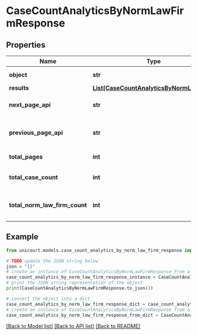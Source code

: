 # CaseCountAnalyticsByNormLawFirmResponse


## Properties

Name | Type | Description | Notes
------------ | ------------- | ------------- | -------------
**object** | **str** |  | [default to 'CaseCountAnalyticsByNormLawFirmResponse']
**results** | [**List[CaseCountAnalyticsByNormLawFirm]**](CaseCountAnalyticsByNormLawFirm.md) |  | 
**next_page_api** | **str** | Next page of results if applicable. | 
**previous_page_api** | **str** | Link to previous page of results. | 
**total_pages** | **int** | Total no. of pages. | 
**total_case_count** | **int** | Total no. of Cases for this criteria. | 
**total_norm_law_firm_count** | **int** | Total no. of NormLawFirm for this criteria. | 

## Example

```python
from unicourt.models.case_count_analytics_by_norm_law_firm_response import CaseCountAnalyticsByNormLawFirmResponse

# TODO update the JSON string below
json = "{}"
# create an instance of CaseCountAnalyticsByNormLawFirmResponse from a JSON string
case_count_analytics_by_norm_law_firm_response_instance = CaseCountAnalyticsByNormLawFirmResponse.from_json(json)
# print the JSON string representation of the object
print(CaseCountAnalyticsByNormLawFirmResponse.to_json())

# convert the object into a dict
case_count_analytics_by_norm_law_firm_response_dict = case_count_analytics_by_norm_law_firm_response_instance.to_dict()
# create an instance of CaseCountAnalyticsByNormLawFirmResponse from a dict
case_count_analytics_by_norm_law_firm_response_from_dict = CaseCountAnalyticsByNormLawFirmResponse.from_dict(case_count_analytics_by_norm_law_firm_response_dict)
```
[[Back to Model list]](../README.md#documentation-for-models) [[Back to API list]](../README.md#documentation-for-api-endpoints) [[Back to README]](../README.md)


